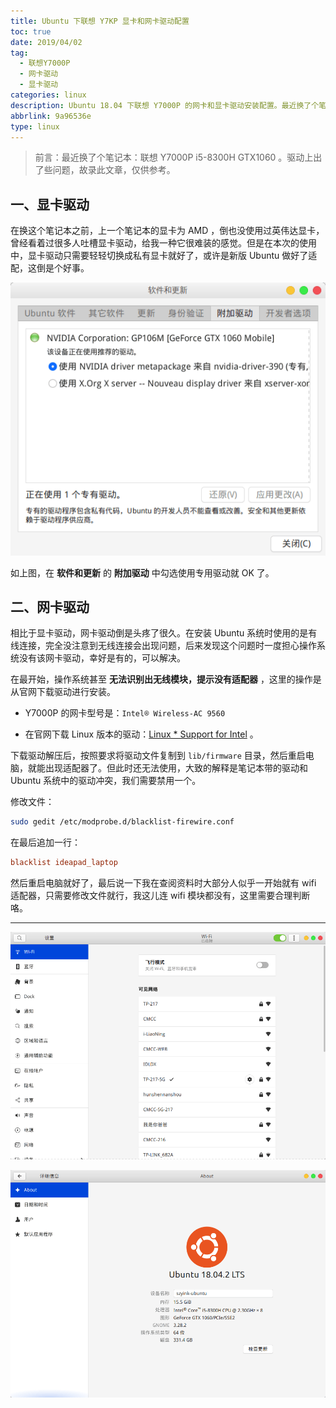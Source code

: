 ```yaml
---
title: Ubuntu 下联想 Y7KP 显卡和网卡驱动配置
toc: true
date: 2019/04/02
tag:
  - 联想Y7000P
  - 网卡驱动
  - 显卡驱动
categories: linux
description: Ubuntu 18.04 下联想 Y7000P 的网卡和显卡驱动安装配置。最近换了个笔记本：联想 Y7000P i5-8300H GTX1060 。驱动上出了些问题，故录此文章，仅供参考。
abbrlink: 9a96536e
type: linux
---
```


> 前言：最近换了个笔记本：联想 Y7000P i5-8300H GTX1060 。驱动上出了些问题，故录此文章，仅供参考。

## 一、显卡驱动

在换这个笔记本之前，上一个笔记本的显卡为 AMD ，倒也没使用过英伟达显卡，曾经看着过很多人吐槽显卡驱动，给我一种它很难装的感觉。但是在本次的使用中，显卡驱动只需要轻轻切换成私有显卡就好了，或许是新版 Ubuntu 做好了适配，这倒是个好事。

![软件和更新](../../static/Ubuntu18.04Y7KP.assets/szyink-20190402142329-522x452.png)

如上图，在 **软件和更新** 的 **附加驱动** 中勾选使用专用驱动就 OK 了。

## 二、网卡驱动

相比于显卡驱动，网卡驱动倒是头疼了很久。在安装 Ubuntu 系统时使用的是有线连接，完全没注意到无线连接会出现问题，后来发现这个问题时一度担心操作系统没有该网卡驱动，幸好是有的，可以解决。

在最开始，操作系统甚至 **无法识别出无线模块，提示没有适配器** ，这里的操作是从官网下载驱动进行安装。

- Y7000P 的网卡型号是：`Intel® Wireless-AC 9560`

- 在官网下载 Linux 版本的驱动：[Linux * Support for Intel](https://www.intel.com/content/www/us/en/support/articles/000005511/network-and-i-o/wireless-networking.html) 。

下载驱动解压后，按照要求将驱动文件复制到 `lib/firmware` 目录，然后重启电脑，就能出现适配器了。但此时还无法使用，大致的解释是笔记本带的驱动和 Ubuntu 系统中的驱动冲突，我们需要禁用一个。

修改文件：

```sh
sudo gedit /etc/modprobe.d/blacklist-firewire.conf
```

在最后追加一行：

```conf
blacklist ideapad_laptop
```

然后重启电脑就好了，最后说一下我在查阅资料时大部分人似乎一开始就有 wifi 适配器，只需要修改文件就行，我这儿连 wifi 模块都没有，这里需要合理判断咯。

------

![Wifi](../../static/Ubuntu18.04Y7KP.assets/szyink-20190402144556-980x708.png)

![PC](../../static/Ubuntu18.04Y7KP.assets/szyink-20190402144606-980x708.png)
